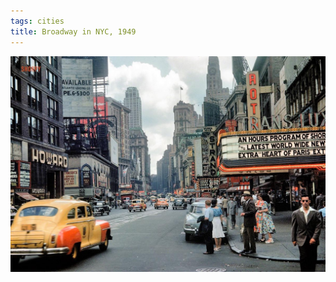 ```yaml
---
tags: cities
title: Broadway in NYC, 1949
---
```


![nyc1](https://raw.githubusercontent.com/muneer78/muneer78.github.io/master/images/NYC9.jpg)



